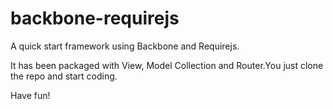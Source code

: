 # backbone-requirejs

A quick start framework using Backbone and Requirejs.

It has been packaged with View, Model Collection and Router.You just clone the repo and start coding.

Have fun!
